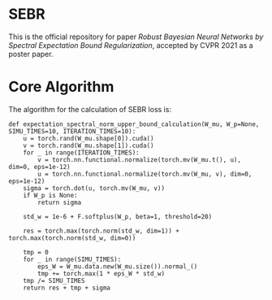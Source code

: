 # SEBR
This is the official repository for paper *Robust Bayesian Neural Networks by Spectral Expectation Bound Regularization*, accepted by CVPR 2021 as a poster paper.

# Core Algorithm

The algorithm for the calculation of SEBR loss is:

    def expectation_spectral_norm_upper_bound_calculation(W_mu, W_p=None, SIMU_TIMES=10, ITERATION_TIMES=10):
        u = torch.rand(W_mu.shape[0]).cuda()
        v = torch.rand(W_mu.shape[1]).cuda()
        for _ in range(ITERATION_TIMES):
            v = torch.nn.functional.normalize(torch.mv(W_mu.t(), u), dim=0, eps=1e-12)
            u = torch.nn.functional.normalize(torch.mv(W_mu, v), dim=0, eps=1e-12)
        sigma = torch.dot(u, torch.mv(W_mu, v))
        if W_p is None:
            return sigma

        std_w = 1e-6 + F.softplus(W_p, beta=1, threshold=20)

        res = torch.max(torch.norm(std_w, dim=1)) + torch.max(torch.norm(std_w, dim=0))

        tmp = 0
        for _ in range(SIMU_TIMES):
            eps_W = W_mu.data.new(W_mu.size()).normal_()
            tmp += torch.max(1 * eps_W * std_w)
        tmp /= SIMU_TIMES
        return res + tmp + sigma
